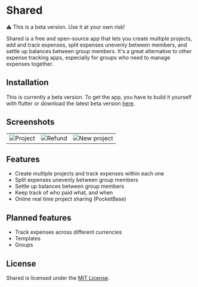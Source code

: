 # Shared

:warning: This is a beta version. Use it at your own risk!

Shared is a free and open-source app that lets you create multiple projects, add and track expenses, split expenses unevenly between members, and settle up balances between group members. It's a great alternative to other expense tracking apps, especially for groups who need to manage expenses together.

## Installation

This is currently a beta version. To get the app, you have to build it yourself with flutter or download the latest beta version [here](https://github.com/BhasherBEL/Shared/releases).


## Screenshots

| | | |
|:-------------------------:|:-------------------------:|:-------------------------:|
![Project](https://raw.githubusercontent.com/BhasherBEL/Shared/master/metadata/en-US/images/phoneScreenshots/1.png) | ![Refund](https://raw.githubusercontent.com/BhasherBEL/Shared/master/metadata/en-US/images/phoneScreenshots/2.png) | ![New project](https://raw.githubusercontent.com/BhasherBEL/Shared/master/metadata/en-US/images/phoneScreenshots/3.png) |

## Features

- Create multiple projects and track expenses within each one
- Split expenses unevenly between group members
- Settle up balances between group members
- Keep track of who paid what, and when
- Online real time project sharing (PocketBase)

## Planned features

- Track expenses across different currencies
- Templates
- Groups

## License

Shared is licensed under the [MIT License](LICENCE.md).
